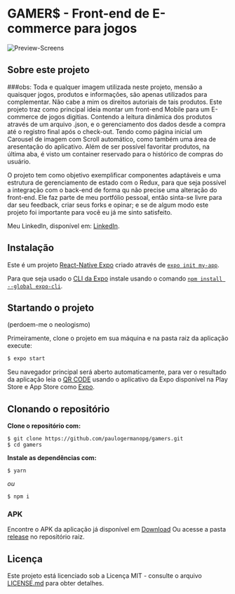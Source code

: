 # GAMER$ - Front-end de E-commerce para jogos 

![Preview-Screens](https://github.com/paulogermanopg/gamers/blob/main/screens-shot.jpg)

## Sobre este projeto
###obs: Toda e qualquer imagem utilizada neste projeto, mensão a quaisquer jogos, produtos e informações, são apenas utilizados para complementar. Não cabe a mim os direitos autoriais de tais produtos.
Este projeto traz como principal ideia montar um front-end Mobile para um E-commerce de jogos digitias. Contendo a leitura dinâmica dos produtos através de um arquivo .json, e o gerenciamento dos dados desde a compra até o registro final após o check-out.
Tendo como página inicial um Carousel de imagem com Scroll automático, como também uma área de aresentação do aplicativo. Além de ser possível favoritar produtos, na última aba, é visto um container reservado para o histórico de compras do usuário.

O projeto tem como objetivo exemplificar componentes adaptáveis e uma estrutura de gerenciamento de estado com o Redux, para que seja possível a integração com o back-end de forma qu não precise uma alteração do front-end.
Ele faz parte de meu portfólio pessoal, então sinta-se livre para dar seu feedback, criar seus forks e opinar; e se de algum modo este projeto foi importante para você eu já me sinto satisfeito.

Meu LinkedIn, disponível em: [LinkedIn](https://www.linkedin.com/in/paulo-germano-pg/).

## Instalação

Este é um projeto [React-Native Expo](https://expo.dev/) criado através de [`expo init my-app`](https://docs.expo.dev/get-started/create-a-new-app/).

Para que seja usado o [CLI da Expo](https://docs.expo.dev/workflow/expo-cli/) instale usando o comando [`npm install --global expo-cli`](https://docs.expo.dev/get-started/installation/).

## Startando o projeto 
(perdoem-me o neologismo) 

Primeiramente, clone o projeto em sua máquina e na pasta raiz da aplicação execute:

```bash
$ expo start
```
Seu navegador principal será aberto automaticamente, para ver o resultado da aplicação leia o [QR CODE](https://pt.wikipedia.org/wiki/C%C3%B3digo_QR) usando o aplicativo da Expo disponível na Play Store e App Store como [Expo](https://play.google.com/store/apps/details?id=host.exp.exponent&hl=pt_BR&gl=US). 

## Clonando o repositório

**Clone o repositório com:**

```
$ git clone https://github.com/paulogermanopg/gamers.git
$ cd gamers
```

**Instale as dependências com:**

```
$ yarn
```

_ou_

```
$ npm i

```
### APK

Encontre o APK da aplicação já disponível em [Download](https://github.com/paulogermanopg/gamers/raw/main/release/gamer%24.apk)
Ou acesse a pasta [release](https://github.com/paulogermanopg/gamers/tree/main/release) no repositório raiz. 

## Licença

Este projeto está licenciado sob a Licença MIT - consulte o arquivo [LICENSE.md](https://github.com/paulogermanopg/gamers/blob/main/LICENSE) para obter detalhes.
